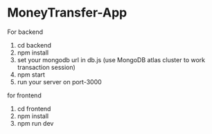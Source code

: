 # MoneyTransfer-App
For backend
  1) cd backend
  2) npm install
  3) set your mongodb url in db.js (use MongoDB atlas cluster to work transaction session)
  4) npm start
  5) run your server on port-3000

for frontend
  1) cd frontend
  2) npm install
  3) npm run dev
  
  
